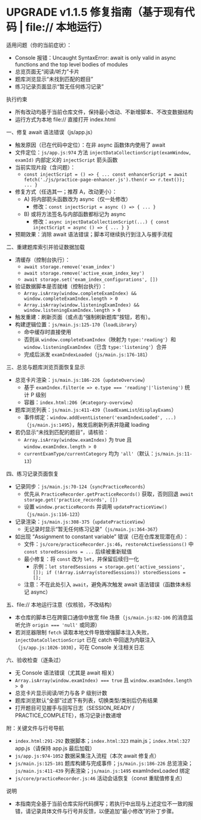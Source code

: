 # UPGRADE v1.1.5 修复指南（基于现有代码 | file:// 本地运行）

适用问题（你的当前症状）：
- Console 报错：Uncaught SyntaxError: await is only valid in async functions and the top level bodies of modules
- 总览页面无“阅读/听力”卡片
- 题库浏览显示“未找到匹配的题目”
- 练习记录页面显示“暂无任何练习记录”

执行约束
- 所有改动均基于当前仓库文件，保持最小改动、不新增脚本、不改变数据结构
- 运行方式为本地 file:// 直接打开 index.html

一、修复 await 语法错误（js/app.js）
- 触发原因（已在代码中定位）：在非 async 函数体内使用了 await
- 文件定位：`js/app.js:974` 方法 `injectDataCollectionScript(examWindow, examId)` 内部定义的 `injectScript` 箭头函数
- 当前实现片段（含问题）：
  - `const injectScript = () => { ... const enhancerScript = await fetch('./js/practice-page-enhancer.js').then(r => r.text()); ... }`
- 修复方式（任选其一；推荐 A，改动更小）：
  - A) 将内部箭头函数改为 async（仅一处修改）
    - 修改：`const injectScript = async () => { ... }`
  - B) 或将方法签名与内部函数都标记为 async
    - 修改：`async injectDataCollectionScript(...) { const injectScript = async () => { ... } }`
- 预期效果：消除 await 语法错误；脚本可继续执行到注入与握手流程

二、重建题库索引并验证数据加载
- 清缓存（控制台执行）：
  - `await storage.remove('exam_index')`
  - `await storage.remove('active_exam_index_key')`
  - `await storage.set('exam_index_configurations', [])`
- 验证数据脚本是否就绪（控制台执行）：
  - `Array.isArray(window.completeExamIndex) && window.completeExamIndex.length > 0`
  - `Array.isArray(window.listeningExamIndex) && window.listeningExamIndex.length > 0`
- 触发重建：刷新页面（或点击“强制刷新题库”按钮，若有）。
- 构建逻辑位置：`js/main.js:125-170`（`loadLibrary`）
  - 命中缓存时直接使用
  - 否则从 `window.completeExamIndex`（映射为 `type:'reading'`）和 `window.listeningExamIndex`（已含 `type:'listening'`）合并
  - 完成后派发 `examIndexLoaded`（`js/main.js:176-181`）

三、总览与题库浏览页面恢复显示
- 总览卡片渲染：`js/main.js:186-226`（`updateOverview`）
  - 基于 `examIndex.filter(e => e.type === 'reading'|'listening')` 统计 P 级别
  - 容器：`index.html:206`（`#category-overview`）
- 题库浏览列表：`js/main.js:411-439`（`loadExamList`/`displayExams`）
  - 事件绑定：`window.addEventListener('examIndexLoaded', ...)`（`js/main.js:1495`），触发后刷新列表并隐藏 loading
- 若仍显示“未找到匹配的题目”，请核验：
  - `Array.isArray(window.examIndex)` 为 true 且 `window.examIndex.length > 0`
  - `currentExamType/currentCategory` 均为 `'all'`（默认：`js/main.js:11-13`）

四、练习记录页面恢复
- 记录同步：`js/main.js:70-124`（`syncPracticeRecords`）
  - 优先从 `PracticeRecorder.getPracticeRecords()` 获取，否则回退 `await storage.get('practice_records', [])`
  - 设置 `window.practiceRecords` 并调用 `updatePracticeView()`（`js/main.js:116-123`）
- 记录渲染：`js/main.js:308-375`（`updatePracticeView`）
  - 无记录时显示“暂无任何练习记录”（`js/main.js:364-367`）
- 如出现 “Assignment to constant variable” 错误（已在仓库发现潜在点）：
  - 文件：`js/core/practiceRecorder.js:46`，`restoreActiveSessions()` 中 `const storedSessions = ...` 后续被重新赋值
  - 最小修复：将 `const` 改为 `let`，并保留后续归一化
    - 示例：`let storedSessions = storage.get('active_sessions', []); if (!Array.isArray(storedSessions)) storedSessions = [];`
  - 注意：不在此处引入 `await`，避免再次触发 await 语法错误（函数体未标记 async）

五、file:// 本地运行注意（仅核验，不改结构）
- 本仓库的脚本已在跨窗口通信中放宽 file 场景（`js/main.js:82-106` 的消息监听允许 `origin === 'null'` 或同源）
- 若浏览器限制 `fetch` 读取本地文件导致增强脚本注入失败，`injectDataCollectionScript` 已在 catch 中回退为内联注入（`js/app.js:1026-1030`），可在 Console 关注相关日志

六、验收检查（逐条过）
- 无 Console 语法错误（尤其是 await 相关）
- `Array.isArray(window.examIndex) === true` 且 `window.examIndex.length > 0`
- 总览卡片显示阅读/听力与各 P 级别计数
- 题库浏览默认“全部”过滤下有列表，切换类型/类别后仍有结果
- 打开题目可见握手与回写日志（SESSION_READY / PRACTICE_COMPLETE），练习记录计数递增

附：关键文件与行号导航
- `index.html:291-292` 数据脚本；`index.html:323` main.js；`index.html:327` app.js（请保持 app.js 最后加载）
- `js/app.js:974-1052` 数据采集注入流程（本次 await 修复点）
- `js/main.js:125-181` 题库构建与完成事件；`js/main.js:186-226` 总览渲染；`js/main.js:411-439` 列表渲染；`js/main.js:1495` examIndexLoaded 绑定
- `js/core/practiceRecorder.js:46` 活动会话恢复（const 重赋值修复点）

说明
- 本指南完全基于当前仓库实际代码撰写；若执行中出现与上述定位不一致的报错，请记录具体文件与行号并反馈，以便追加“最小修改”的补丁步骤。
